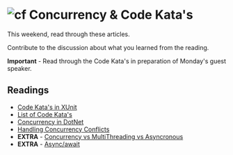 ![cf](http://i.imgur.com/7v5ASc8.png) Concurrency & Code Kata's
=====================================

This weekend, read through these articles. <br />

Contribute to the discussion about what you learned from the reading. <br />

**Important** - Read through the Code Kata's in preparation of Monday's guest speaker. 

## Readings
- [Code Kata's in XUnit](http://www.peterprovost.org/blog/2012/05/02/kata-the-only-way-to-learn-tdd/)
- [List of Code Kata's](http://codekata.pragprog.com/codekata/)
- [Concurrency in DotNet](http://www.dotnetcurry.com/dotnet/1360/concurrent-programming-dotnet-core)
- [Handling Concurrency Conflicts](https://docs.microsoft.com/en-us/aspnet/core/data/ef-mvc/concurrency)
- **EXTRA** - [Concurrency vs MultiThreading vs Asyncronous](https://codewala.net/2015/07/29/concurrency-vs-multi-threading-vs-asynchronous-programming-explained/)
- **EXTRA** - [Async/await](https://docs.microsoft.com/en-us/dotnet/csharp/async)

